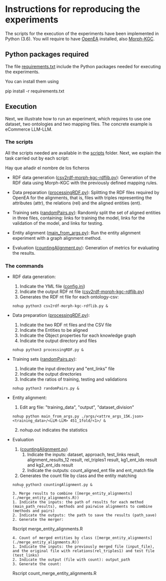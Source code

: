 # Instructions for reproducing the experiments

The scripts for the execution of the experiments have been implemented in Python (3.6). You will require to have [OpenEA](https://github.com/nju-websoft/OpenEA) installed, also [Morph-KGC](https://github.com/morph-kgc/morph-kgc).

## Python packages required
The file [requirements.txt](./requirements.txt) include the Python packages needed for executing the experiments.

You can install them using  

pip install -r requirements.txt

## Execution

Next, we illustrate how to run an experiment, which requires to use one dataset, two ontologies and two mapping files. The concrete example is eCommerce LLM-LLM.

### The scripts
All the scripts needed are available in the [scripts](./) folder. Next, we explain the task carried out by each script:

Hay que añadir el nombre de los ficheros

* RDF data generation ([csv2rdf-morph-kgc-rdflib.py](./csv2rdf-morph-kgc-rdflib.py)): Generation of the RDF data using Morph-KGC with the previously defined mapping rules.

* Data preparation ([processingRDF.py](processingRDF.py)): Splitting the RDF files required by OpenEA for the alignments, that is, files with triples representing the attributes (attr), the relations (rel) and the aligned entities (ent).

* Training sets ([randomPairs.py](randomPairs.py)): Randomly split the set of aligned entities in three files, containing: links for training the model, links for the validation of the model, and links for testing.

* Entity alignment ([main_from_args.py](https://github.com/nju-websoft/OpenEA/blob/master/run/main_from_args.py)): Run the entity alignment experiment with a graph alignment method.

* Evaluation ([countingAlignment.py](countingAlignment.py)): Generation of metrics for evaluating the results.


### The commands

* RDF data generation:
  1. Indicate the YML file ([config.ini](./config.ini))
  2. Indicate the output RDF nt file ([csv2rdf-morph-kgc-rdflib.py](./csv2rdf-morph-kgc-rdflib.py))
	3. Generates the RDF nt file for each ontology-csv:
  ```
  nohup python3 csv2rdf-morph-kgc-rdflib.py &
  ```

* Data preparation ([processingRDF.py](processingRDF.py)):
  1. Indicate the two RDF nt files and the CSV file
	2. Indicate the Entities to be aligned
	3. Indicate the Object properties for each knowledge graph
	4. Indicate the output directory and files
  ```
  nohup python3 processingRDF.py &
  ```

* Training sets ([randomPairs.py](randomPairs.py)):
  1. Indicate the input directory and "ent_links" file
	2. Indicate the output directories
	3. Indicate the ratios of training, testing and validations
  ```
  nohup python3 randomPairs.py &
  ```

* Entity alignment:
  1. Edit arg file: "training_data", "output", "dataset_division"
  ```
  nohup python main_from_args.py ./args/<attre_args_15K.json> <training_data>/<LLM-LLM> 451_1fold/<1>/ &
  ```
  2. nohup.out indicates the statistics
 
* Evaluation
  1. ([countingAlignment.py](countingAlignment.py))	
		1. Indicate the inputs: dataset, approach, test_links result, alignment_results_12 result, rel_triples1 result, kg1_ent_ids result and kg2_ent_ids result
		2. Indicate the outputs: count_aligned_ent file and ent_match file
	2. Generates the count file by class and the entity matching
    ```
    nohup python3 countingAlignment.py &
		```
  3. Merge results to combine ([merge_entity_alignments](./merge_entity_alignments.R))
    1. Indicate the inputs: the path of results for each method (main_path_results), methods and pairwise alignments to combine (methods and pairs)
    2. Indicate the outputs: the path to save the results (path_save)
    2. Generate the merger:
    ```
    Rscript merge_entity_alignments.R
    ```
  4. Count of merged entities by class ([merge_entity_alignments](./merge_entity_alignments.R))
    1. Indicate the inputs: the previously merged file (input_file), and the original file with relations(rel_triples1) and test file (test_links)
    2. Indicate the output (file with count): output_path
    3. Generate the count:
    ```
    Rscript count_merge_entity_alignments.R
    ```
    
